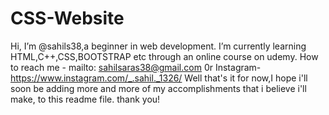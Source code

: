 # CSS-Website
Hi, I’m @sahils38,a beginner in web development.
I’m currently learning HTML,C++,CSS,BOOTSTRAP etc through an online course on udemy.
How to reach me - mailto: sahilsaras38@gmail.com 0r Instagram- https://www.instagram.com/_.sahil._1326/
Well that's it for now,I hope i'll soon be adding more and more of my accomplishments that i believe i'll make, to this readme file.
thank you!
